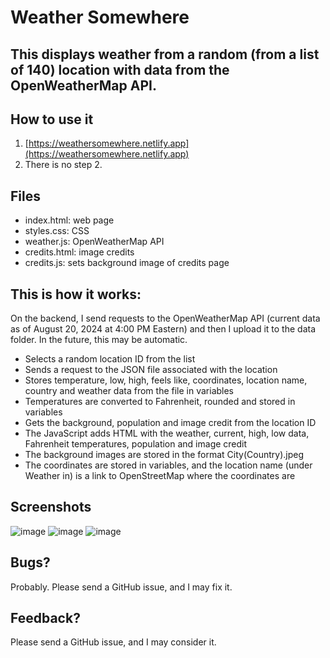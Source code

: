 # **Weather Somewhere**
## This displays weather from a random (from a list of 140) location with data from the OpenWeatherMap API.

## How to use it
1. [https://weathersomewhere.netlify.app](https://weathersomewhere.netlify.app)
2. There is no step 2.

## Files
 - index.html: web page
 - styles.css: CSS
 - weather.js: OpenWeatherMap API
 - credits.html: image credits
 - credits.js: sets background image of credits page

## This is how it works:
On the backend, I send requests to the OpenWeatherMap API (current data as of August 20, 2024 at 4:00 PM Eastern) and then I upload it to the data folder. In the future, this may be automatic.
- Selects a random location ID from the list
- Sends a request to the JSON file associated with the location
- Stores temperature, low, high, feels like, coordinates, location name, country and weather data from the file in variables
- Temperatures are converted to Fahrenheit, rounded and stored in variables
- Gets the background, population and image credit from the location ID
- The JavaScript adds HTML with the weather, current, high, low data, Fahrenheit temperatures, population and image credit
- The background images are stored in the format City(Country).jpeg
- The coordinates are stored in variables, and the location name (under Weather in) is a link to OpenStreetMap where the coordinates are

## Screenshots
![image](https://github.com/user-attachments/assets/ff9be3b1-0477-4db9-a15b-15061d5a0e5b)
![image](https://github.com/user-attachments/assets/430662c2-7353-4707-a3a3-f5e8c508ffff)
![image](https://github.com/user-attachments/assets/87dcbbc8-056b-40e7-b576-1ff1ab99de0b)

## Bugs?
Probably. Please send a GitHub issue, and I may fix it.

## Feedback?
Please send a GitHub issue, and I may consider it.
